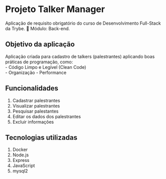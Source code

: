 # Projeto Talker Manager

  Aplicação de requisito obrigatório do curso de Desenvolvimento Full-Stack da Trybe. 🚀
  Módulo: Back-end.


## Objetivo da aplicação

  Aplicação criada para cadastro de talkers (palestrantes) aplicando boas práticas de programação, como:
  <br>
    - Código Limpo e Legível (Clean Code)
  </br>
    - Organização
    - Performance

## Funcionalidades

  1. Cadastrar palestrantes
  2. Visualizar palestrantes
  3. Pesquisar palestantes
  4. Editar os dados dos palestrantes
  5. Excluir informações
   
## Tecnologias utilizadas

  1. Docker
  2. Node.js
  3. Express
  4. JavaScript
  5. mysql2

